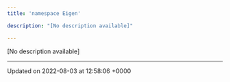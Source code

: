 ```yaml
---
title: 'namespace Eigen'

description: "[No description available]"

---
```







[No description available]






-------------------------------

Updated on 2022-08-03 at 12:58:06 +0000